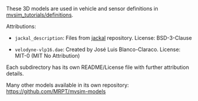 These 3D models are used in vehicle and sensor definitions in [mvsim_tutorials/definitions](../mvsim_tutorial/definitions/).

Attributions:

- `jackal_description`: Files from [jackal](https://github.com/jackal/jackal) repository.
  License: BSD-3-Clause

- `velodyne-vlp16.dae`: Created by José Luis Blanco-Claraco.
  License: MIT-0 (MIT No Attribution)

Each subdirectory has its own README/License file with further attribution details.

Many other models available in its own repository: https://github.com/MRPT/mvsim-models

